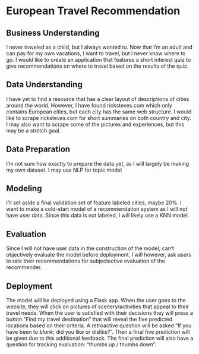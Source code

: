 # European Travel Recommendation

## Business Understanding
I never traveled as a child, but I always wanted to. Now that I’m an adult and can pay for my own vacations, I want to travel, but I never know where to go. I would like to create an application that features a short interest quiz to give recommendations on where to travel based on the results of the quiz.

## Data Understanding
I have yet to find a resource that has a clear layout of descriptions of cities around the world. However, I have found ricksteves.com which only contains European cities, but each city has the same web structure. I would like to scrape ricksteves.com for short summaries on both country and city. I may also want to scrape some of the pictures and experiences, but this may be a stretch goal. 

## Data Preparation
I’m not sure how exactly to prepare the data yet, as I will largely be making my own dataset. I may use NLP for topic model

## Modeling
I'll set aside a final validation set of feature labeled cities, maybe 20%. I want to make a cold-start model of a recommendation system as I will not have user data. Since this data is not labeled, I will likely use a KNN model. 

## Evaluation
Since I will not have user data in the construction of the model, can’t objectively evaluate the model before deployment. I will however, ask users to rate their recommendations for subjectective evaluation of the recommender.

## Deployment
The model will be deployed using a Flask app. When the user goes to the website, they will click on pictures of scenery/activities that appeal to their travel needs. When the user is satisfied with their decisions they will press a button “Find my travel destination” that will reveal the five predicted locations based on their criteria. A retroactive question will be asked “If you have been to _blank_; did you like or dislike?”. Then a final five prediction will be given due to this additional feedback. The final prediction will also have a question for tracking evaluation: “thumbs up / thumbs down”. 

